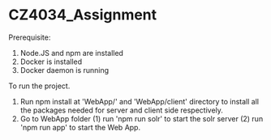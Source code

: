 # CZ4034_Assignment

Prerequisite: 
1. Node.JS and npm are installed
2. Docker is installed
3. Docker daemon is running

To run the project. 
1. Run npm install at 'WebApp/' and 'WebApp/client' directory to install all the packages needed for server and client side respectively.
2. Go to WebApp folder 
    (1) run 'npm run solr' to start the solr server
    (2) run 'npm run app' to start the Web App. 
